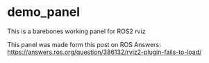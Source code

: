 # demo_panel
This is a barebones working panel for ROS2 rviz

This panel was made form this post on ROS Answers: https://answers.ros.org/question/386132/rviz2-plugin-fails-to-load/
